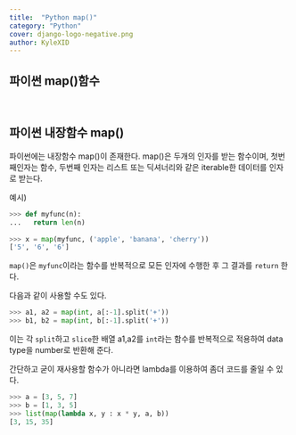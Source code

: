 ```yaml
---
title:  "Python map()"
category: "Python"
cover: django-logo-negative.png
author: KyleXID
---
```


## 파이썬 map()함수
</br>  

## 파이썬 내장함수 map()  

파이썬에는 내장함수 map()이 존재한다. map()은 두개의 인자를 받는 함수이며, 첫번째인자는 함수, 두번째 인자는 리스트 또는 딕셔너리와 같은 iterable한 데이터를 인자로 받는다.

  
예시)
  
```python
>>> def myfunc(n):
...   return len(n)
  
>>> x = map(myfunc, ('apple', 'banana', 'cherry'))
['5', '6', '6']
```
`map()`은 `myfunc`이라는 함수를 반복적으로 모든 인자에 수행한 후 그 결과를 `return` 한다.                             

다음과 같이 사용할 수도 있다.  

```python
>>> a1, a2 = map(int, a[:-1].split('+'))
>>> b1, b2 = map(int, b[:-1].split('+'))
```

이는 각 `split`하고 `slice`한 배열 a1,a2를 `int`라는 함수를 반복적으로 적용하여 data type을 number로 반환해 준다.

간단하고 굳이 재사용할 함수가 아니라면 lambda를 이용하여 좀더 코드를 줄일 수 있다.

```python
>>> a = [3, 5, 7]
>>> b = [1, 3, 5]
>>> list(map(lambda x, y : x * y, a, b))
[3, 15, 35]
```
